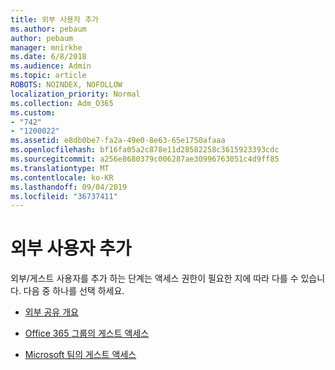```yaml
---
title: 외부 사용자 추가
ms.author: pebaum
author: pebaum
manager: mnirkhe
ms.date: 6/8/2018
ms.audience: Admin
ms.topic: article
ROBOTS: NOINDEX, NOFOLLOW
localization_priority: Normal
ms.collection: Adm_O365
ms.custom:
- "742"
- "1200022"
ms.assetid: e8db0be7-fa2a-49e0-8e63-65e1750afaaa
ms.openlocfilehash: bf16fa05a2c878e11d28582258c3615923393cdc
ms.sourcegitcommit: a256e8680379c006287ae30996763051c4d9ff85
ms.translationtype: MT
ms.contentlocale: ko-KR
ms.lasthandoff: 09/04/2019
ms.locfileid: "36737411"
---
```

# <a name="adding-external-users"></a>외부 사용자 추가

외부/게스트 사용자를 추가 하는 단계는 액세스 권한이 필요한 지에 따라 다를 수 있습니다. 다음 중 하나를 선택 하세요.
  
- [외부 공유 개요](https://docs.microsoft.com/sharepoint/external-sharing-overview)

- [Office 365 그룹의 게스트 액세스](https://support.office.com/en-gb/article/guest-access-in-office-365-groups-bfc7a840-868f-4fd6-a390-f347bf51aff6)

- [Microsoft 팀의 게스트 액세스](https://docs.microsoft.com/microsoftteams/guest-access-checklist)
